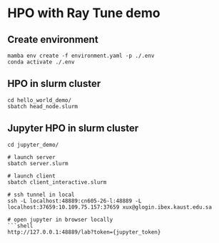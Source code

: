 # HPO with Ray Tune demo

## Create environment
```shell
mamba env create -f environment.yaml -p ./.env
conda activate ./.env
```

## HPO in slurm cluster
```shell
cd hello_world_demo/
sbatch head_node.slurm 
```

## Jupyter HPO in slurm cluster
```shell
cd jupyter_demo/

# launch server
sbatch server.slurm

# launch client 
sbatch client_interactive.slurm 

# ssh tunnel in local
ssh -L localhost:48889:cn605-26-l:48889 -L localhost:37659:10.109.75.157:37659 xux@glogin.ibex.kaust.edu.sa

# open jupyter in browser locally
```shell
http://127.0.0.1:48889/lab?token={jupyter_token}
```


